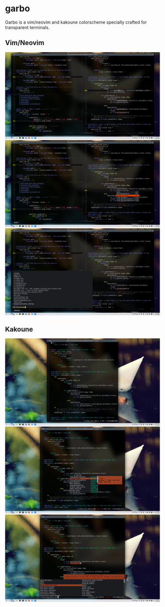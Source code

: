# garbo

Garbo is a vim/neovim and kakoune colorscheme specially crafted for transparent terminals.

## Vim/Neovim

![](https://github.com/gustavo-hms/garbo/raw/master/imagens/garbo-vim1.png)
![](https://github.com/gustavo-hms/garbo/raw/master/imagens/garbo-vim2.png)
![](https://github.com/gustavo-hms/garbo/raw/master/imagens/garbo-vim3.png)

## Kakoune

![](https://github.com/gustavo-hms/garbo/raw/master/imagens/garbo-kak1.png)
![](https://github.com/gustavo-hms/garbo/raw/master/imagens/garbo-kak2.png)
![](https://github.com/gustavo-hms/garbo/raw/master/imagens/garbo-kak3.png)
